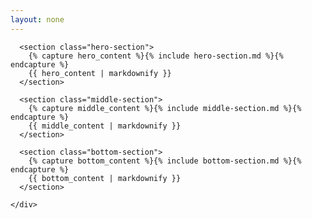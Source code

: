 ```yaml
---
layout: none
---
```

<!DOCTYPE html>
<html lang="en">
<head>
  <meta charset="utf-8">
  <meta http-equiv="X-UA-Compatible" content="IE=edge">
  <meta name="viewport" content="width=device-width, initial-scale=1">
  <title>{{ site.title }}</title>
  <meta name="description" content="{{ site.description }}">
  <link rel="stylesheet" href="{{ "/assets/main.css" | relative_url }}">
</head>
<body>
  <main class="page-content" aria-label="Content">
    <div class="wrapper">
      
      <section class="hero-section">
        {% capture hero_content %}{% include hero-section.md %}{% endcapture %}
        {{ hero_content | markdownify }}
      </section>

      <section class="middle-section">
        {% capture middle_content %}{% include middle-section.md %}{% endcapture %}
        {{ middle_content | markdownify }}
      </section>

      <section class="bottom-section">
        {% capture bottom_content %}{% include bottom-section.md %}{% endcapture %}
        {{ bottom_content | markdownify }}
      </section>
      
    </div>
  </main>
</body>
</html>
